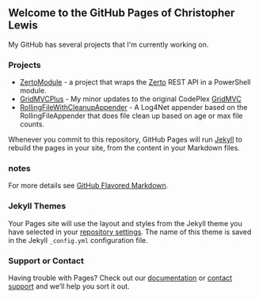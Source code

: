 ## Welcome to the GitHub Pages of Christopher Lewis

My GitHub has several projects that I'm currently working on.

### Projects

- [ZertoModule](https://github.com/ChristopherGLewis/ZertoModule) - a project that wraps the [Zerto](http://www.Zerto.com/) REST API in a PowerShell module.
- [GridMVCPlus](https://github.com/ChristopherGLewis/GridMVCPlus) - My minor updates to the original CodePlex [GridMVC](http://gridmvc.codeplex.com/)
- [RollingFileWithCleanupAppender](https://github.com/ChristopherGLewis/RollingFileWithCleanupAppender) - A Log4Net appender based on the RollingFileAppender that does file clean up based on age or max file counts.

Whenever you commit to this repository, GitHub Pages will run [Jekyll](https://jekyllrb.com/) to rebuild the pages in your site, from the content in your Markdown files.

### notes

For more details see [GitHub Flavored Markdown](https://guides.github.com/features/mastering-markdown/).

### Jekyll Themes

Your Pages site will use the layout and styles from the Jekyll theme you have selected in your [repository settings](https://github.com/ChristopherGLewis/ChristopherGLewis.github.io/settings). The name of this theme is saved in the Jekyll `_config.yml` configuration file.

### Support or Contact

Having trouble with Pages? Check out our [documentation](https://help.github.com/categories/github-pages-basics/) or [contact support](https://github.com/contact) and we’ll help you sort it out.
